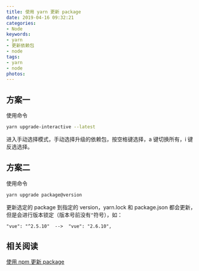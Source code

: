 ```yaml
---
title: 使用 yarn 更新 package
date: 2019-04-16 09:32:21
categories:
- Node
keywords:
- yarn
- 更新依赖包
- node
tags:
- yarn
- node
photos:
---
```


## 方案一

使用命令

```sh
yarn upgrade-interactive --latest
```

进入手动选择模式，手动选择升级的依赖包，按空格键选择，a 键切换所有，i 键反选选择。

## 方案二

使用命令

```sh
yarn upgrade package@version
```

更新选定的 package 到指定的 version，yarn.lock 和 package.json 都会更新，但是会进行版本锁定（版本号前没有``^``符号），如：

```
"vue": "^2.5.10"  -->  "vue": "2.6.10",
```

## 相关阅读

[使用 npm 更新 package](https://evandoz.github.io/Evandoz/2018/NPM_Update_Package/)

